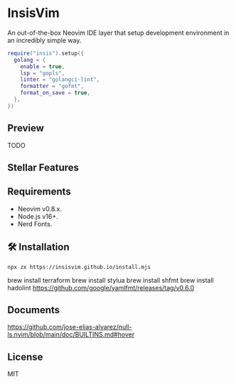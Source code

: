 # InsisVim

An out-of-the-box Neovim IDE layer that setup development environment in an incredibly simple way.

```lua
require("insis").setup({
  golang = {
    enable = true,
    lsp = "gopls",
    linter = "golangci-lint",
    formatter = "gofmt",
    format_on_save = true,
  },
})
```
## Preview

TODO

##  Stellar Features

## Requirements

- Neovim v0.8.x.
- Node.js v16+.
- Nerd Fonts.

## 🛠 Installation

`npx zx https://insisvim.github.io/install.mjs`

brew install terraform
brew install stylua
brew install shfmt
brew install hadolint
https://github.com/google/yamlfmt/releases/tag/v0.6.0

## Documents
https://github.com/jose-elias-alvarez/null-ls.nvim/blob/main/doc/BUILTINS.md#hover

## License

MIT


